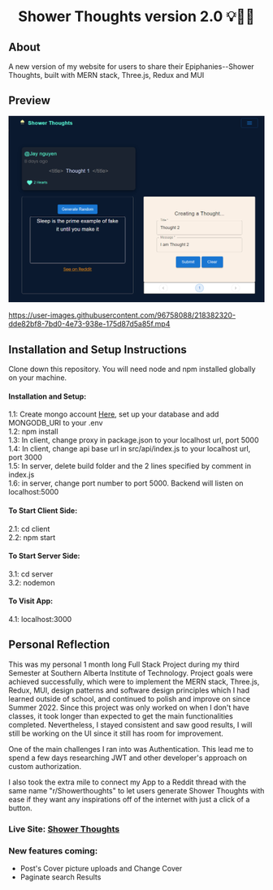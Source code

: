 <h1 align="center">Shower Thoughts version 2.0 💡👨‍💻</h1>
<h2>About</h2>
<p>A new version of my website for users to share their Epiphanies--Shower Thoughts, built with MERN stack, Three.js, Redux and MUI</p>
<h2>Preview</h2>
<img src="./client/src/assets/projectss_2.png" alt="preview screenshot"></img>

https://user-images.githubusercontent.com/96758088/218382320-dde82bf8-7bd0-4e73-938e-175d87d5a85f.mp4

<h2>Installation and Setup Instructions</h2>
<p>Clone down this repository. You will need node and npm installed globally on your machine.</p>
<h4>Installation and Setup: </h4>
1.1: Create mongo account <a  href="https://account.mongodb.com/account/login" target="blank" alt="register with mongodb atlas">Here</a>, set up your database and add MONGODB_URI to your .env </br>
1.2: npm install </br>
1.3: In client, change proxy in package.json to your localhost url, port 5000 </br>
1.4: In client, change api base url in src/api/index.js to your localhost url, port 3000 </br>
1.5: In server, delete build folder and the 2 lines specified by comment in index.js </br>
1.6: in server, change port number to port 5000. Backend will listen on localhost:5000 </br>

<h4>To Start Client Side:</h4>
2.1: cd client</br>
2.2: npm start

<h4>To Start Server Side:</h4>
3.1: cd server</br>
3.2: nodemon

<h4>To Visit App:</h4>
4.1: localhost:3000

</p>

<h2>Personal Reflection</h2>
<p>This was my personal 1 month long Full Stack Project during my third Semester at Southern Alberta Institute of Technology. Project goals were achieved successfully, which were to implement the MERN stack, Three.js, Redux, MUI, design patterns and software design principles which I had learned outside of school, and continued to polish and improve on since Summer 2022. Since this project was only worked on when I don't have classes, it took longer than expected to get the main functionalities completed. Nevertheless, I stayed consistent and saw good results, I will still be working on the UI since it still has room for improvement.

One of the main challenges I ran into was Authentication. This lead me to spend a few days researching JWT and other developer's approach on custom authorization.

I also took the extra mile to connect my App to a Reddit thread with the same name "r/Showerthoughts" to let users generate Shower Thoughts with ease if they want any inspirations off of the internet with just a click of a button.

</p>
<!-- <h3>Live Site under maintenance <a href="https://shower-thoughts-api.onrender.com/" title="go to site">Shower Thoughts</a></h3> -->
<h3>Live Site: <a title="go to site" href="https://shower-thoughts-api.onrender.com/">Shower Thoughts</a></h3>
<h3>New features coming:</h3>
<ul>
<li> Post's Cover picture uploads and Change Cover</li>
<li> Paginate search Results</li>

</ul>
